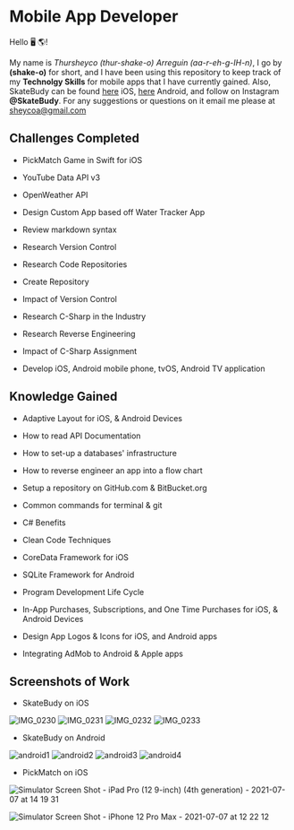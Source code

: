 # Mobile App Developer

Hello 🖥 🌎!

My name is _Thursheyco (thur-shake-o) Arreguin (aa-r-eh-g-IH-n)_, I go by **(shake-o)** for short, and I have been using this repository to keep track of my **Technolgy Skills** for mobile apps that I have currently gained. Also, SkateBudy can be found [here](https://apps.apple.com/us/app/skatebudy/id1557374871) iOS, [here](https://play.google.com/store/apps/details?id=com.thursheyco.skatebud) Android, and follow on Instagram **@SkateBudy**. For any suggestions or questions on it email me please at sheycoa@gmail.com

## Challenges Completed
- PickMatch Game in Swift for iOS

- YouTube Data API v3

- OpenWeather API

- Design Custom App based off Water Tracker App

- Review markdown syntax

- Research Version Control

- Research Code Repositories

- Create Repository

- Impact of Version Control

- Research C-Sharp in the Industry

- Research Reverse Engineering

- Impact of C-Sharp Assignment

- Develop iOS, Android mobile phone, tvOS, Android TV application

## Knowledge Gained
- Adaptive Layout for iOS, & Android Devices

- How to read API Documentation

- How to set-up a databases' infrastructure

- How to reverse engineer an app into a flow chart

- Setup a repository on GitHub.com & BitBucket.org

- Common commands for terminal & git

- C# Benefits

- Clean Code Techniques

- CoreData Framework for iOS

- SQLite Framework for Android

- Program Development Life Cycle

- In-App Purchases, Subscriptions, and One Time Purchases for iOS, & Android Devices

- Design App Logos & Icons for iOS, and Android apps

- Integrating AdMob to Android & Apple apps

## Screenshots of Work

- SkateBudy on iOS

![IMG_0230](https://user-images.githubusercontent.com/40646431/108576091-4aeea680-72ea-11eb-91ca-9ccf73a18c49.PNG)
![IMG_0231](https://user-images.githubusercontent.com/40646431/108576092-4b873d00-72ea-11eb-9eb0-65b51e93aac9.PNG)
![IMG_0232](https://user-images.githubusercontent.com/40646431/108576094-4c1fd380-72ea-11eb-9140-f146e4589882.PNG)
![IMG_0233](https://user-images.githubusercontent.com/40646431/108576096-4d510080-72ea-11eb-8568-08166892ba35.PNG)

- SkateBudy on Android

![android1](https://user-images.githubusercontent.com/40646431/120404092-95cd8080-c313-11eb-8712-ce59ff7ec161.png)
![android2](https://user-images.githubusercontent.com/40646431/120404143-b5fd3f80-c313-11eb-9468-5e5b2fb0bf5a.png)
![android3](https://user-images.githubusercontent.com/40646431/120404180-ca413c80-c313-11eb-9eb4-b6df62bae1f3.png)
![android4](https://user-images.githubusercontent.com/40646431/120404205-d62cfe80-c313-11eb-93e5-625a21d71c06.png)

- PickMatch on iOS

![Simulator Screen Shot - iPad Pro (12 9-inch) (4th generation) - 2021-07-07 at 14 19 31](https://user-images.githubusercontent.com/40646431/124952741-7d234b00-dfe2-11eb-9044-8424d389c5f0.png)

![Simulator Screen Shot - iPhone 12 Pro Max - 2021-07-07 at 12 22 12](https://user-images.githubusercontent.com/40646431/124953301-05a1eb80-dfe3-11eb-8e4b-feef9e22af6b.png)
